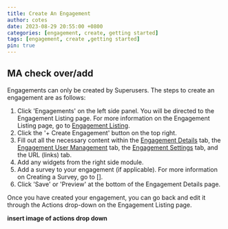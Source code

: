 ```yaml
---
title: Create An Engagement
author: cotes
date: 2023-08-29 20:55:00 +0800
categories: [engagement, create, getting started]
tags: [engagement, create ,getting started]
pin: true
---
```


## MA check over/add

Engagements can only be created by Superusers. The steps to create an engagement are as follows:

1. Click 'Engagements' on the left side panel. You will be directed to the Engagement Listing page. For more information on the Engagement Listing page, go to [Engagement Listing](/met-guide/posts/engagement-listing/).
2. Click the '+ Create Engagement' button on the top right.
3. Fill out all the necessary content within the [Engagement Details](/met-guide/posts/engagement-details/) tab, the [Engagement User Management](/met-guide/posts/engagement-UM/) tab, the [Engagement Settings](/met-guide/posts/engagement-settings/) tab, and the URL (links) tab.
4. Add any widgets from the right side module.
5. Add a survey to your engagement (if applicable). For more information on Creating a Survey, go to [].
6. Click 'Save' or 'Preview' at the bottom of the Engagement Details page.

Once you have created your engagement, you can go back and edit it through the Actions drop-down on the Engagement Listing page.

 **insert image of actions drop down**


